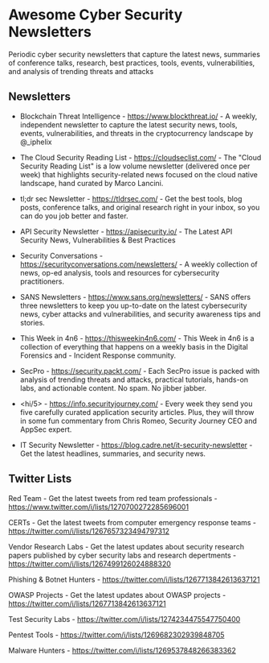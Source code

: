 # Awesome Cyber Security Newsletters
Periodic cyber security newsletters that capture the latest news, summaries of conference talks, research, best practices, tools, events, vulnerabilities, and analysis of trending threats and attacks

## Newsletters 

- Blockchain Threat Intelligence - https://www.blockthreat.io/ - A weekly, independent newsletter to capture the latest security news, tools, events, vulnerabilities, and threats in the cryptocurrency landscape by @_iphelix

- The Cloud Security Reading List - https://cloudseclist.com/ - The "Cloud Security Reading List" is a low volume newsletter (delivered once per week) that highlights security-related news focused on the cloud native landscape, hand curated by Marco Lancini.

- tl;dr sec Newsletter - https://tldrsec.com/ - Get the best tools, blog posts, conference talks, and original research right in your inbox, so you can do you job better and faster.

- API Security Newsletter - https://apisecurity.io/ - The Latest API Security News, Vulnerabilities & Best Practices

- Security Conversations - https://securityconversations.com/newsletters/ - A weekly collection of news, op-ed analysis, tools and resources for cybersecurity practitioners. 

- SANS Newsletters - https://www.sans.org/newsletters/ - SANS offers three newsletters to keep you up-to-date on the latest cybersecurity news, cyber attacks and vulnerabilities, and security awareness tips and stories.

- This Week in 4n6 - https://thisweekin4n6.com/ - This Week in 4n6 is a collection of everything that happens on a weekly basis in the Digital Forensics and - Incident Response community.

- SecPro - https://security.packt.com/ - Each SecPro issue is packed with analysis of trending threats and attacks, practical tutorials, hands-on labs, and actionable content. No spam. No jibber jabber.

- <hi/5> - https://info.securityjourney.com/ - Every week they send you five carefully curated application security articles. Plus, they will throw in some fun commentary from Chris Romeo, Security Journey CEO and AppSec expert. 

- IT Security Newsletter - https://blog.cadre.net/it-security-newsletter - Get the latest headlines, summaries, and security news.



## Twitter Lists

Red Team - Get the latest tweets from red team professionals -  https://www.twitter.com/i/lists/1270700272285696001

CERTs - Get the latest tweets from computer emergency response teams - https://twitter.com/i/lists/1267657323494797312 

Vendor Research Labs - Get the latest updates about security research papers published by cyber security labs and research depertments - https://twitter.com/i/lists/1267499126024888320 

Phishing & Botnet Hunters - https://twitter.com/i/lists/1267713842613637121

OWASP Projects - Get the latest updates about OWASP projects - https://twitter.com/i/lists/1267713842613637121

Test Security Labs - https://twitter.com/i/lists/1274234475547750400

Pentest Tools - https://twitter.com/i/lists/1269682302939848705

Malware Hunters - https://twitter.com/i/lists/1269537848266383362



